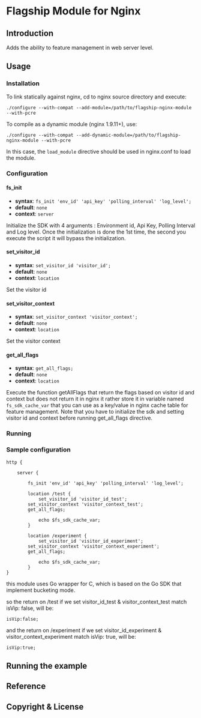 # Flagship Module for Nginx

## Introduction

Adds the ability to feature management in web server level.

## Usage

### Installation

To link statically against nginx, cd to nginx source directory and execute:

    ./configure --with-compat --add-module=/path/to/flagship-nginx-module --with-pcre

To compile as a dynamic module (nginx 1.9.11+), use:

    ./configure --with-compat --add-dynamic-module=/path/to/flagship-nginx-module --with-pcre

In this case, the `load_module` directive should be used in nginx.conf to load the module.

### Configuration

#### fs_init

- **syntax**: `fs_init 'env_id' 'api_key' 'polling_interval' 'log_level';`
- **default**: `none`
- **context**: `server`

Initialize the SDK with 4 arguments : Environment id, Api Key, Polling Interval and Log level.
Once the initialization is done the 1st time, the second you execute the script it will bypass the initialization.

#### set_visitor_id

- **syntax**: `set_visitor_id 'visitor_id';`
- **default**: `none`
- **context**: `location`

Set the visitor id

#### set_visitor_context

- **syntax**: `set_visitor_context 'visitor_context';`
- **default**: `none`
- **context**: `location`

Set the visitor context

#### get_all_flags

- **syntax**: `get_all_flags;`
- **default**: `none`
- **context**: `location`

Execute the function getAllFlags that return the flags based on visitor id and context but does not return it in nginx it rather store it in variable named `fs_sdk_cache_var` that you can use as a key/value in nginx cache table for feature management.
Note that you have to initialize the sdk and setting visitor id and context before running get_all_flags directive.

### Running

### Sample configuration

```
http {

	server {

        fs_init 'env_id' 'api_key' 'polling_interval' 'log_level';

        location /test {
            set_visitor_id 'visitor_id_test';
	    set_visitor_context 'visitor_context_test';
	    get_all_flags;

            echo $fs_sdk_cache_var;
        }

        location /experiment {
            set_visitor_id 'visitor_id_experiment';
	    set_visitor_context 'visitor_context_experiment';
	    get_all_flags;

            echo $fs_sdk_cache_var;
        }
}
```

this module uses Go wrapper for C, which is based on the Go SDK that implement bucketing mode.

so the return on /test if we set visitor_id_test & visitor_context_test match isVip: false, will be:

```
isVip:false;
```

and the return on /experiment if we set visitor_id_experiment & visitor_context_experiment match isVip: true, will be:

```
isVip:true;
```

## Running the example

## Reference

## Copyright & License
